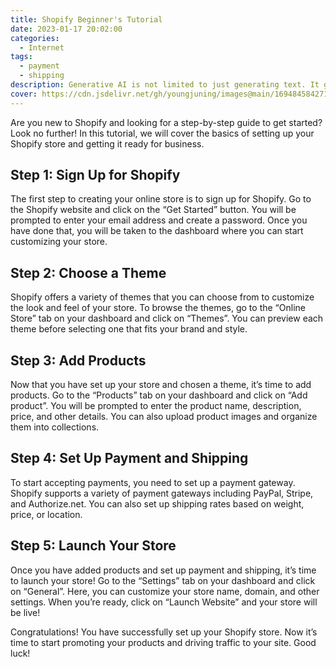 ```yaml
---
title: Shopify Beginner's Tutorial
date: 2023-01-17 20:02:00
categories:
  - Internet
tags:
  - payment
  - shipping
description: Generative AI is not limited to just generating text. It goes beyond the conventional creative applications and offers extended capabilities to its users.
cover: https://cdn.jsdelivr.net/gh/youngjuning/images@main/1694845842710.png
---
```


Are you new to Shopify and looking for a step-by-step guide to get started? Look no further! In this tutorial, we will cover the basics of setting up your Shopify store and getting it ready for business.

## Step 1: Sign Up for Shopify

The first step to creating your online store is to sign up for Shopify. Go to the Shopify website and click on the “Get Started” button. You will be prompted to enter your email address and create a password. Once you have done that, you will be taken to the dashboard where you can start customizing your store.

## Step 2: Choose a Theme

Shopify offers a variety of themes that you can choose from to customize the look and feel of your store. To browse the themes, go to the “Online Store” tab on your dashboard and click on “Themes”. You can preview each theme before selecting one that fits your brand and style.

## Step 3: Add Products

Now that you have set up your store and chosen a theme, it’s time to add products. Go to the “Products” tab on your dashboard and click on “Add product”. You will be prompted to enter the product name, description, price, and other details. You can also upload product images and organize them into collections.

## Step 4: Set Up Payment and Shipping

To start accepting payments, you need to set up a payment gateway. Shopify supports a variety of payment gateways including PayPal, Stripe, and Authorize.net. You can also set up shipping rates based on weight, price, or location.

## Step 5: Launch Your Store

Once you have added products and set up payment and shipping, it’s time to launch your store! Go to the “Settings” tab on your dashboard and click on “General”. Here, you can customize your store name, domain, and other settings. When you’re ready, click on “Launch Website” and your store will be live!

Congratulations! You have successfully set up your Shopify store. Now it’s time to start promoting your products and driving traffic to your site. Good luck!